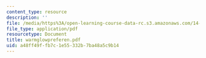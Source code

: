 ```yaml
---
content_type: resource
description: ''
file: /media/https%3A/open-learning-course-data-rc.s3.amazonaws.com/14-472-public-economics-ii-spring-2004/a48ff49ffb7c1e55332b7ba48a5c9b14_warmglowpreferen.pdf
file_type: application/pdf
resourcetype: Document
title: warmglowpreferen.pdf
uid: a48ff49f-fb7c-1e55-332b-7ba48a5c9b14
---
```

